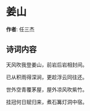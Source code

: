 # 姜山

**作者**: 任三杰

## 诗词内容

天风吹我登姜山，前岩后岩相封间。

已从积雨得深涧，更趁浮云同往还。

世外空青覆茅屋，屋外凉风吹紫竹。

挂冠何日赋归来，煮石篝灯洞中宿。

